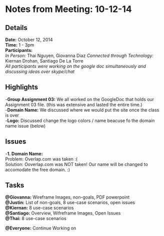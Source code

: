 Notes from Meeting: 10-12-14
============================

Details
-------
**Date:** October 12, 2014  
**Time:** 1 - 3pm  
**Participants:**  
*In Person:*  Thai Nguyen, Giovanna Diaz
*Connected through Technology:*  Kiernan Drohan, Santiago De La Torre  
*All participants were working on the google doc simultaneously and discussing ideas over skype/chat*


Highlights
----------
-**Group Assignment 03:** We all worked on the GoogleDoc that holds our Assignment 03 file. (this was extensive and lasted the entire time.)  
-**Domain Name:** We discussed where we would put the site once the class is over   
-**Logo:** Discussed change the logo colors / name beacuse fo the domain name issue (below)  

Issues
------
-**1. Domain Name:**  
Problem: Overlap.com was taken :(    
Solution: Ooverlap.com was NOT taken! Our name will be changed to accomodate the free domain. :)  


Tasks
-----
**@Giovanna:** Wireframe Images, non-goals, PDF powerpoint  
**@Justin:** List of non-goals, 8 use-case scenarios, open issues  
**@Kiernan:** 8 use-case scenarios  
**@Santiago:** Overview, Wifreframe Images, Open Issues  
**@Thai:**  8 use-case scenarios

**@Everyone:** Continue Working on 
